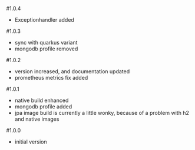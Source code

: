 #1.0.4
- Exceptionhandler added

#1.0.3
- sync with quarkus variant
- mongodb profile removed

#1.0.2
- version increased, and documentation updated
- prometheus metrics fix added

#1.0.1
- native build enhanced
- mongodb profile added
- jpa image build is currently a little wonky, because of a problem with h2 and native images 

#1.0.0
- initial version
